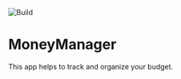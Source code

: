 ![Build](https://github.com/siriak/MoneyManager/workflows/Build/badge.svg)

# MoneyManager
This app helps to track and organize your budget.
